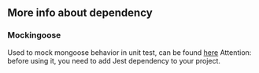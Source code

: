 ## More info about dependency

### Mockingoose

Used to mock mongoose behavior in unit test, can be found [here](https://github.com/alonronin/mockingoose)
Attention: before using it, you need to add Jest dependency to your project.